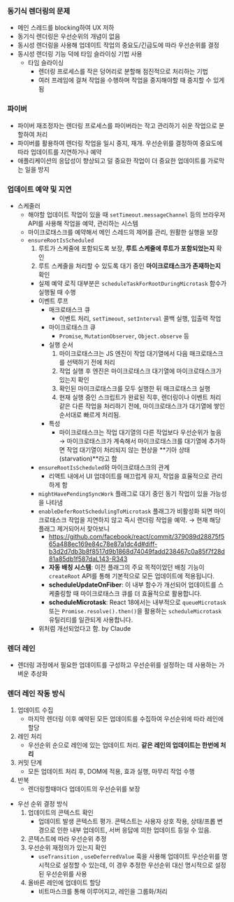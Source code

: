 ### 동기식 렌더링의 문제

- 메인 스레드를 blocking하여 UX 저하
- 동기식 렌더링은 우선순위의 개념이 없음
- 동시성 렌더링을 사용해 업데이트 작업의 중요도/긴급도에 따라 우선순위를 결정
- 동시성 렌더링 기능 덕에 타임 슬라이싱 기법 사용
    - 타임 슬라이싱
        - 렌더링 프로세스를 작은 덩어리로 분할해 점진적으로 처리하는 기법
        - 여러 프레임에 걸쳐 작업을 수행하며 작업을 중지해야할 때 중지할 수 있게 됨

### 파이버

- 파이버 재조정자는 렌더링 프로세스를 파이버라는 작고 관리하기 쉬운 작업으로 분할하여 처리
- 파이버를 활용하여 렌더링 작업을 일시 중지, 재개. 우선순위를 결정하여 중요도에 따라 업데이트를 지연하거나 예약
- 애플리케이션의 응답성이 향상되고 덜 중요한 작업이 더 중요한 업데이트를 가로막는 일을 방지

### 업데이트 예약 및 지연

- 스케줄러
    - 해야할 업데이트 작업이 있을 때 `setTimeout.messageChannel` 등의 브라우저 API를 사용해 작업을 예약, 관리하는 시스템
    - 마이크로태스크를 예약해서 메인 스레드의 제어를 관리, 원활한 실행을 보장
    - `ensureRootIsScheduled`
        1. 루트가 스케줄에 포함되도록 보장, **루트 스케줄에 루트가 포함되었는지** 확인
        2. 루트 스케줄을 처리할 수 있도록 대기 중인 **마이크로태스크가 존재하는지** 확인
        - 실제 예약 로직 대부분은 `scheduleTaskForRootDuringMicrotask` 함수가 실행될 때 수행
        - 이벤트 루프
            - 매크로태스크 큐
                - 이벤트 처리, `setTimeout`, `setInterval` 콜백 실행, 입출력 작업
            - 마이크로태스크 큐
                - `Promise`, `MutationObserver`, `Object.observe` 등
            - 실행 순서
                1. 마이크로태스크는 JS 엔진이 작업 대기열에서 다음 매크로태스크를 선택하기 전에 처리
                2. 작업 실행 후 엔진은 마이크로태스크 대기열에 마이크로태스크가 있는지 확인
                3. 확인된 마이크로태스크를 모두 실행한 뒤 매크로태스크 실행
                4. 현재 실행 중인 스크립트가 완료된 직후, 렌더링이나 이벤트 처리 같은 다른 작업을 처리하기 전에, 마이크로태스크가 대기열에 쌓인 순서대로 빠르게 처리됨.
            - 특성
                - 마이크로태스크는 작업 대기열의 다른 작업보다 우선순위가 높음 → 마이크로태스크가 계속해서 마이크로태스크를 대기열에 추가하면 작업 대기열이 처리되지 않는 현상을 **기아 상태(starvation)**라고 함
        - `ensureRootIsScheduled`와 마이크로태스크의 관계
            - 리액트 내에서 UI 업데이트를 매끄럽게 유지, 작업을 효율적으로 관리하게 함
        - `mightHavePendingSyncWork` 플래그로 대기 중인 동기 작업이 있을 가능성을 나타냄
        - `enableDeferRootSchedulingToMicrotask` 플래그가 비활성화 되면 마이크로태스크 작업을 지연하지 않고 즉시 렌더링 작업을 예약. → 현재 해당 플래그 제거되어서 찾아보니
            - https://github.com/facebook/react/commit/379089d28875f565a488ec169e84c78e87a1dc4d#diff-b3d2d7db3b8f8517d9b1868d74049fadd238467c0a85f7f28d81a85db1f587daL143-R343
            - **자동 배칭 시스템**: 이전 플래그의 주요 목적이었던 배칭 기능이 `createRoot` API를 통해 기본적으로 모든 업데이트에 적용됩니다.
            - **scheduleUpdateOnFiber**: 이 내부 함수가 개선되어 업데이트를 스케줄링할 때 마이크로태스크 큐를 더 효율적으로 활용합니다.
            - **scheduleMicrotask**: React 18에서는 내부적으로 `queueMicrotask` 또는 `Promise.resolve().then()`을 활용하는 `scheduleMicrotask` 유틸리티를 일관되게 사용합니다.
        - 위처럼 개선되었다고 함. by Claude

### 렌더 레인

- 렌더링 과정에서 필요한 업데이트를 구성하고 우선순위를 설정하는 데 사용하는 가벼운 추상화

### 렌더 레인 작동 방식

1. 업데이트 수집
    - 마지막 렌더링 이후 예약된 모든 업데이트를 수집하여 우선순위에 따라 레인에 할당
2. 레인 처리
    - 우선순위 순으로 레인에 있는 업데이트 처리. **같은 레인의 업데이트는 한번에 처리**
3. 커밋 단계
    - 모든 업데이트 처리 후, DOM에 적용, 효과 실행, 마무리 작업 수행
4. 반복
    - 렌더링할때마다 업데이트의 우선순위를 보장
- 우선 순위 결정 방식
    1. 업데이트의 콘텍스트 확인
        - 업데이트 발생 콘텍스트 평가. 콘텍스트는 사용자 상호 작용, 상태/프롭 변경으로 인한 내부 업데이트, 서버 응답에 의한 업데이트 등일 수 있음.
    2. 콘텍스트에 따라 우선순위 추정
    3. 우선순위 재정의가 있는지 확인
        - `useTransition` , `useDeferredValue` 훅을 사용해 업데이트 우선순위를 명시적으로 설정할 수 있는데, 이 경우 추정한 우선순위 대신 명시적으로 설정된 우선순위를 사용
    4. 올바른 레인에 업데이트 할당
        - 비트마스크를 통해 이루어지고, 레인을 그룹화/처리
